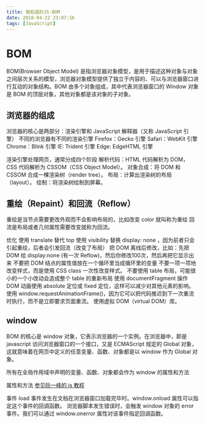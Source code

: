 ```yaml
---
title: 我知道的JS-BOM
date: 2018-04-22 23:07:16
tags: [JavaScript]
---
```


# BOM

BOM(Browser Object Model) 是指浏览器对象模型，是用于描述这种对象与对象之间层次关系的模型，浏览器对象模型提供了独立于内容的、可以与浏览器窗口进行互动的对象结构。BOM 由多个对象组成，其中代表浏览器窗口的 Window 对象是 BOM 的顶层对象，其他对象都是该对象的子对象。

## 浏览器的组成

浏览器的核心是两部分：渲染引擎和 JavaScript 解释器（又称 JavaScript 引擎）
不同的浏览器有不同的渲染引擎
Firefox：Gecko 引擎
Safari：WebKit 引擎
Chrome：Blink 引擎
IE: Trident 引擎
Edge: EdgeHTML 引擎

渲染引擎处理网页，通常分成四个阶段
解析代码：HTML 代码解析为 DOM，CSS 代码解析为 CSSOM（CSS Object Model）。
对象合成：将 DOM 和 CSSOM 合成一棵渲染树（render tree）。
布局：计算出渲染树的布局（layout）。
绘制：将渲染树绘制到屏幕。

## 重绘（Repaint）和回流（Reflow）

重绘是当节点需要更改外观而不会影响布局的，比如改变 color 就叫称为重绘
回流是布局或者几何属性需要改变就称为回流。

优化
使用 translate 替代 top
使用 visibility 替换 display: none ，因为前者只会引起重绘，后者会引发回流（改变了布局）
把 DOM 离线后修改，比如：先把 DOM 给 display:none (有一次 Reflow)，然后你修改100次，然后再把它显示出来
不要把 DOM 结点的属性值放在一个循环里当成循环里的变量
不要一项一项地改变样式，而是使用 CSS class 一次性改变样式。
不要使用 table 布局，可能很小的一个小改动会造成整个 table 的重新布局
使用 documentFragment 操作 DOM
动画使用 absolute 定位或 fixed 定位，这样可以减少对其他元素的影响。
使用 window.requestAnimationFrame()，因为它可以把代码推迟到下一次重流时执行，而不是立即要求页面重流。
使用虚拟 DOM（virtual DOM）库。

## window

BOM 的核心是 window 对象，它表示浏览器的一个实例。在浏览器中，即是 javascript 访问浏览器窗口的一个接口，又是 ECMAScript 规定的 Global 对象，这就意味着在网页中定义的任意变量、函数、对象都是以 window 作为 Global 对象。

<!--more-->

所有在全局作用域中声明的变量、函数、对象都会作为 window 的属性和方法

属性和方法
[参见阮一峰的 js 教程](https://wangdoc.com/javascript/bom/window.html)

事件
load 事件发生在文档在浏览器窗口加载完毕时。window.onload 属性可以指定这个事件的回调函数。
浏览器脚本发生错误时，会触发 window 对象的 error 事件。我们可以通过 window.onerror 属性对该事件指定回调函数。
